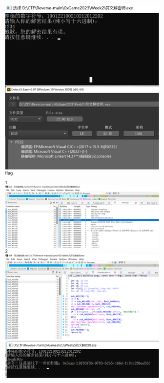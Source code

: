 ![alt text](img-1/image.png)
![alt text](img-1/image-1.png)
flag

1
![alt text](img-1/image-2.png)
2
![alt text](img-1/image-3.png)
![alt text](img-1/image-4.png)